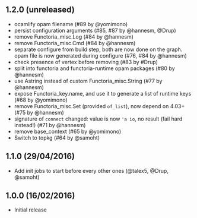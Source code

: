 ## 1.2.0 (unreleased)

* ocamlify opam filename (#89 by @yomimono)
* persist configuration arguments (#85, #87 by @hannesm, @Drup)
* remove Functoria_misc.Log (#84 by @hannesm)
* remove Functoria_misc.Cmd (#84 by @hannesm)
* separate configure from build step, both are now done on the graph.  opam file is now generated during configure (#76, #84 by @hannesm)
* check presence of vertex before removing (#83 by #Drup)
* split into functoria and functoria-runtime opam packages (#80 by @hannesm)
* use Astring instead of custom Functoria_misc.String (#77 by @hannesm)
* expose Functoria_key.name, and use it to generate a list of runtime keys (#68 by @yomimono)
* remove Functoria_misc.Set (provided `of_list`), now depend on 4.03+ (#75 by @hannesm)
* signature of `connect` changed: value is now `'a io`, no result (fail hard instead!) (#71 by @hannesm)
* remove base_context (#65 by @yomimono)
* Switch to topkg (#64 by @samoht)

## 1.1.0 (29/04/2016)

* Add init jobs to start before every other ones (@talex5, @Drup, @samoht)

## 1.0.0 (16/02/2016)

* Initial release